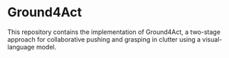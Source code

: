 # Ground4Act
This repository contains the implementation of Ground4Act, a two-stage approach for collaborative pushing and grasping in clutter using a visual-language model.
